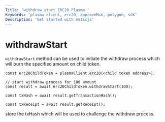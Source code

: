 ```yaml
---
Title: 'withdraw start ERC20 Plasma '
Keywords: 'plasma client, erc20, approveMax, polygon, sdk'
Description: 'Get started with maticjs'
---
```


# withdrawStart

`withdrawStart` method can be used to initiate the withdraw process which will burn the specified amount on child token.

```
const erc20ChildToken = plasmaClient.erc20(<child token address>);

// start withdraw process for 100 amount
const result = await erc20ChildToken.withdrawStart(100);

const txHash = await result.getTransactionHash();

const txReceipt = await result.getReceipt();

```

store the txHash which will be used to challenge the withdraw process.
